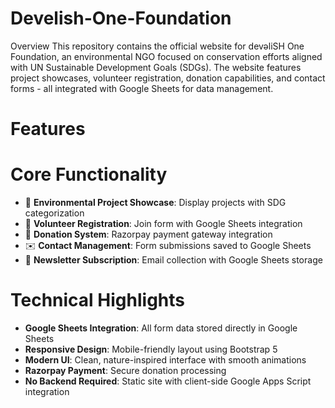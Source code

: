 # Develish-One-Foundation
Overview
This repository contains the official website for devəliSH One Foundation, an environmental NGO focused on conservation efforts aligned with UN Sustainable Development Goals (SDGs). The website features project showcases, volunteer registration, donation capabilities, and contact forms - all integrated with Google Sheets for data management.

# Features

# Core Functionality
- 🍃 **Environmental Project Showcase**: Display projects with SDG categorization
- 👥 **Volunteer Registration**: Join form with Google Sheets integration
- 💚 **Donation System**: Razorpay payment gateway integration
- ✉️ **Contact Management**: Form submissions saved to Google Sheets
- 📧 **Newsletter Subscription**: Email collection with Google Sheets storage

# Technical Highlights
- **Google Sheets Integration**: All form data stored directly in Google Sheets
- **Responsive Design**: Mobile-friendly layout using Bootstrap 5
- **Modern UI**: Clean, nature-inspired interface with smooth animations
- **Razorpay Payment**: Secure donation processing
- **No Backend Required**: Static site with client-side Google Apps Script integration
